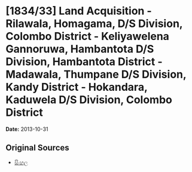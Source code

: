 # [1834/33] Land Acquisition - Rilawala, Homagama, D/S Division, Colombo District - Keliyawelena Gannoruwa, Hambantota D/S Division, Hambantota District - Madawala, Thumpane D/S Division, Kandy District - Hokandara, Kaduwela D/S Division, Colombo District

**Date:** 2013-10-31

## Original Sources

- [සිංහල](https://documents.gov.lk/view/extra-gazettes/2013/10/1834-33_S.pdf)
